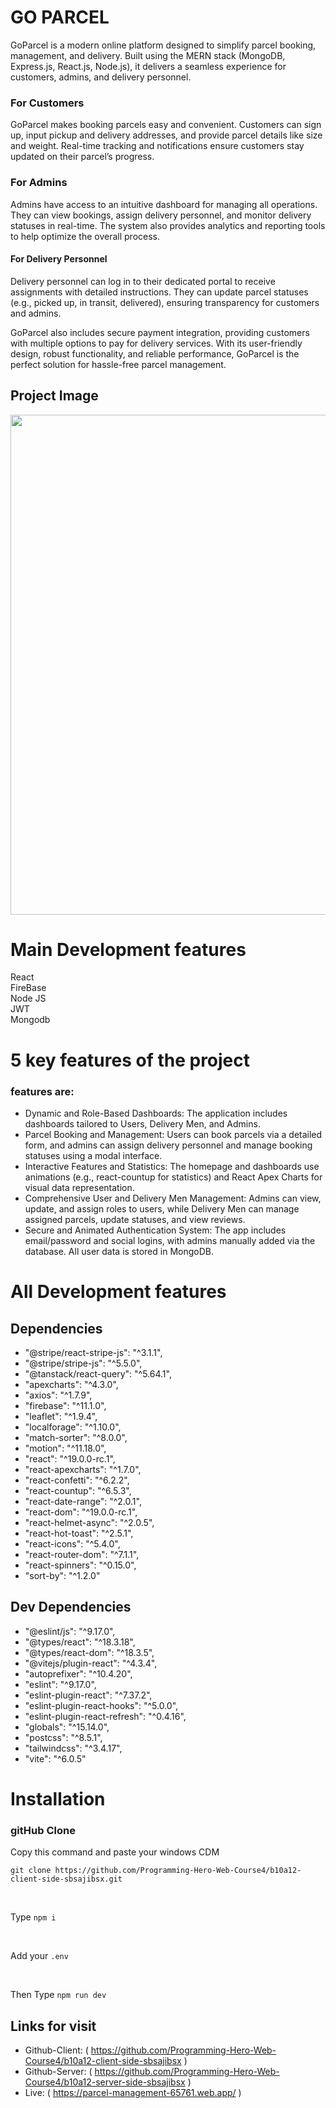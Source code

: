 # GO PARCEL

GoParcel is a modern online platform designed to simplify parcel booking, management, and delivery. Built using the MERN stack (MongoDB, Express.js, React.js, Node.js), it delivers a seamless experience for customers, admins, and delivery personnel.

### For Customers

GoParcel makes booking parcels easy and convenient. Customers can sign up, input pickup and delivery addresses, and provide parcel details like size and weight. Real-time tracking and notifications ensure customers stay updated on their parcel’s progress.

### For Admins

Admins have access to an intuitive dashboard for managing all operations. They can view bookings, assign delivery personnel, and monitor delivery statuses in real-time. The system also provides analytics and reporting tools to help optimize the overall process.

#### For Delivery Personnel

Delivery personnel can log in to their dedicated portal to receive assignments with detailed instructions. They can update parcel statuses (e.g., picked up, in transit, delivered), ensuring transparency for customers and admins.

GoParcel also includes secure payment integration, providing customers with multiple options to pay for delivery services. With its user-friendly design, robust functionality, and reliable performance, GoParcel is the perfect solution for hassle-free parcel management.

## Project Image

<img src="https://i.ibb.co.com/5FmxW1j/Screenshot-2025-01-20-231634.png" width="800" />

# Main Development features

React
<br>
FireBase
<br>
Node JS
<br>
JWT
<br>
Mongodb

# 5 key features of the project

### features are:

- Dynamic and Role-Based Dashboards: The application includes dashboards tailored to Users, Delivery Men, and Admins.
- Parcel Booking and Management: Users can book parcels via a detailed form, and admins can assign delivery personnel and manage booking statuses using a modal interface.
- Interactive Features and Statistics: The homepage and dashboards use animations (e.g., react-countup for statistics) and React Apex Charts for visual data representation.
- Comprehensive User and Delivery Men Management: Admins can view, update, and assign roles to users, while Delivery Men can manage assigned parcels, update statuses, and view reviews.
- Secure and Animated Authentication System: The app includes email/password and social logins, with admins manually added via the database. All user data is stored in MongoDB.

# All Development features

## Dependencies

- "@stripe/react-stripe-js": "^3.1.1",
- "@stripe/stripe-js": "^5.5.0",
- "@tanstack/react-query": "^5.64.1",
- "apexcharts": "^4.3.0",
- "axios": "^1.7.9",
- "firebase": "^11.1.0",
- "leaflet": "^1.9.4",
- "localforage": "^1.10.0",
- "match-sorter": "^8.0.0",
- "motion": "^11.18.0",
- "react": "^19.0.0-rc.1",
- "react-apexcharts": "^1.7.0",
- "react-confetti": "^6.2.2",
- "react-countup": "^6.5.3",
- "react-date-range": "^2.0.1",
- "react-dom": "^19.0.0-rc.1",
- "react-helmet-async": "^2.0.5",
- "react-hot-toast": "^2.5.1",
- "react-icons": "^5.4.0",
- "react-router-dom": "^7.1.1",
- "react-spinners": "^0.15.0",
- "sort-by": "^1.2.0"

## Dev Dependencies

- "@eslint/js": "^9.17.0",
- "@types/react": "^18.3.18",
- "@types/react-dom": "^18.3.5",
- "@vitejs/plugin-react": "^4.3.4",
- "autoprefixer": "^10.4.20",
- "eslint": "^9.17.0",
- "eslint-plugin-react": "^7.37.2",
- "eslint-plugin-react-hooks": "^5.0.0",
- "eslint-plugin-react-refresh": "^0.4.16",
- "globals": "^15.14.0",
- "postcss": "^8.5.1",
- "tailwindcss": "^3.4.17",
- "vite": "^6.0.5"

# Installation

### gitHub Clone

Copy this command and paste your windows CDM

```
git clone https://github.com/Programming-Hero-Web-Course4/b10a12-client-side-sbsajibsx.git

```

<br>

Type `npm i`

<br>

Add your `.env`

<br>

Then Type `npm run dev`

## Links for visit

- Github-Client: ( https://github.com/Programming-Hero-Web-Course4/b10a12-client-side-sbsajibsx )
- Github-Server: ( https://github.com/Programming-Hero-Web-Course4/b10a12-server-side-sbsajibsx )
- Live: ( https://parcel-management-65761.web.app/ )
